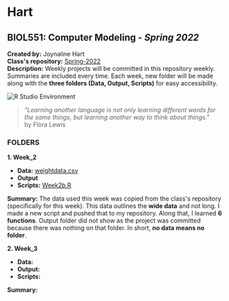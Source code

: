# Hart
## BIOL551: Computer Modeling - _Spring 2022_
**Created by:** Joynaline Hart  
**Class's repository:** [Spring-2022](https://github.com/Biol551-CSUN/Spring-2022)  
**Description:** Weekly projects will be committed in this repository weekly. Summaries are included every time. Each week, new folder will be made along with the **three folders (Data, Output, Scripts)** for easy accessibility.

![R Studio Environment](https://www.datasciencecentral.com/wp-content/uploads/2021/10/RStudio.png) 
> _"Learning another language is not only learning different words for the same things, but learning another way to think about things."_  
> by Flora Lewis

### FOLDERS
**1. Week_2**
* **Data:** [weightdata.csv](https://github.com/Biol551-CSUN/Hart/blob/main/Week_2/Data/weightdata.csv) 
* **Output**
* **Scripts:** [Week2b.R](https://github.com/Biol551-CSUN/Hart/blob/main/Week_2/Scripts/Week2b.R)  

**Summary:** The data used this week was copied from the class's repository (specifically for this week). This data outlines the **wide data** and not long. I made a new script and pushed that to my repository. Along that, I learned **6 functions**. Output folder did not show as the project was committed because there was nothing on that folder. In short, **no data means no folder**.  

**2. Week_3**
* **Data:** 
* **Output:** 
* **Scripts:** 

**Summary:**
